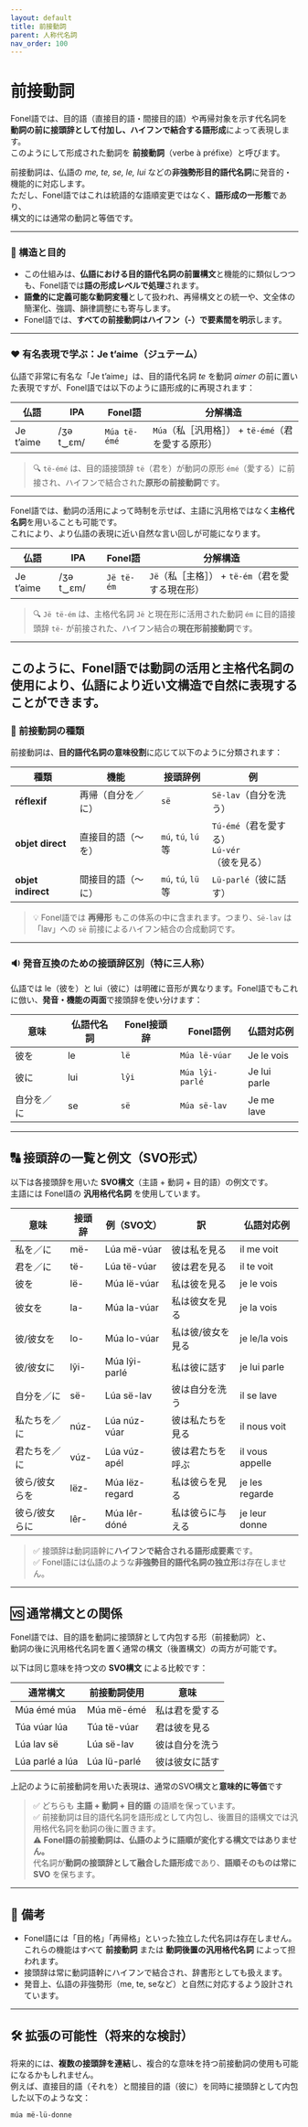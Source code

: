 ```yaml
---
layout: default
title: 前接動詞
parent: 人称代名詞
nav_order: 100
---
```


# 前接動詞

Fonel語では、目的語（直接目的語・間接目的語）や再帰対象を示す代名詞を  
**動詞の前に接頭辞として付加し、ハイフンで結合する語形成**によって表現します。  
このようにして形成された動詞を **前接動詞**（verbe à préfixe）と呼びます。

前接動詞は、仏語の *me, te, se, le, lui* などの**非強勢形目的語代名詞**に発音的・機能的に対応します。  
ただし、Fonel語ではこれは統語的な語順変更ではなく、**語形成の一形態**であり、  
構文的には通常の動詞と等価です。

---

### 🔹 構造と目的

- この仕組みは、**仏語における目的語代名詞の前置構文**と機能的に類似しつつも、Fonel語では**語の形成レベルで処理**されます。
- **語彙的に定義可能な動詞変種**として扱われ、再帰構文との統一や、文全体の簡潔化、強調、韻律調整にも寄与します。
- Fonel語では、**すべての前接動詞はハイフン（-）で要素間を明示**します。

---

### ❤️ 有名表現で学ぶ：**Je t’aime（ジュテーム）**

仏語で非常に有名な「Je t’aime」は、目的語代名詞 *te* を動詞 *aimer* の前に置いた表現ですが、Fonel語では以下のように語形成的に再現されます：

| 仏語       | IPA              | Fonel語           | 分解構造                                               |
|------------|------------------|-------------------|--------------------------------------------------------|
| Je t’aime | /ʒə t‿ɛm/        | `Múa të-émé`      | `Múa`（私［汎用格］） + `të-émé`（君を愛する原形）     |

> 🔍 `të-émé` は、目的語接頭辞 `të`（君を）が動詞の原形 `émé`（愛する）に前接され、ハイフンで結合された**原形の前接動詞**です。  

---

Fonel語では、動詞の活用によって時制を示せば、主語に汎用格ではなく**主格代名詞**を用いることも可能です。  
これにより、より仏語の表現に近い自然な言い回しが可能になります。  

| 仏語       | IPA              | Fonel語           | 分解構造                                         |
|------------|------------------|-------------------|--------------------------------------------------|
| Je t’aime | /ʒə t‿ɛm/        | `Jë të-ém`        | `Jë`（私［主格］） + `të-ém`（君を愛する現在形） |

> 🔍 `Jë të-ém` は、主格代名詞 `Jë` と現在形に活用された動詞 `ém` に目的語接頭辞 `të-` が前接された、ハイフン結合の**現在形前接動詞**です。  

---

このように、Fonel語では動詞の活用と主格代名詞の使用により、仏語により近い文構造で自然に表現することができます。
---

### 🧱 前接動詞の種類

前接動詞は、**目的語代名詞の意味役割**に応じて以下のように分類されます：

| 種類                | 機能                   | 接頭辞例           | 例                                            |
|---------------------|------------------------|--------------------|-----------------------------------------------|
| **réflexif**        | 再帰（自分を／に）     | `së`               | `Së-lav`（自分を洗う）                        |
| **objet direct**    | 直接目的語（〜を）     | `mú`, `tú`, `lú`等 | `Tú-émé`（君を愛する）<br>`Lú-vér`（彼を見る）|
| **objet indirect**  | 間接目的語（〜に）     | `mú`, `tú`, `lü`等 | `Lü-parlé`（彼に話す）                        |

> 💡 Fonel語では **再帰形** もこの体系の中に含まれます。つまり、`Së-lav` は「lav」への `së` 前接によるハイフン結合の合成動詞です。


---
### 🔉 発音互換のための接頭辞区別（特に三人称）

仏語では le（彼を）と lui（彼に）は明確に音形が異なります。Fonel語でもこれに倣い、**発音・機能の両面**で接頭辞を使い分けます：

| 意味         | 仏語代名詞  | Fonel接頭辞   | Fonel語例        | 仏語対応例         |
|--------------|-------------|---------------|------------------|--------------------|
| 彼を         | le          | `lë`          | `Múa lë-vúar`    | Je le vois         |
| 彼に         | lui         | `lŷi`         | `Múa lŷi-parlé`  | Je lui parle       |
| 自分を／に   | se          | `së`          | `Múa së-lav`     | Je me lave         |

---

## 🔠 接頭辞の一覧と例文（SVO形式）

以下は各接頭辞を用いた **SVO構文**（主語 + 動詞 + 目的語）の例文です。  
主語には Fonel語の **汎用格代名詞** を使用しています。

| 意味           | 接頭辞 | 例（SVO文）            | 訳                       | 仏語対応例           |
|----------------|--------|------------------------|--------------------------|----------------------|
| 私を／に       | më-    | Lúa më-vúar            | 彼は私を見る             | il me voit           |
| 君を／に       | të-    | Lúa të-vúar            | 彼は君を見る             | il te voit           |
| 彼を           | lë-    | Múa lë-vúar            | 私は彼を見る             | je le vois           |
| 彼女を         | la-    | Múa la-vúar            | 私は彼女を見る           | je la vois           |
| 彼/彼女を      | lo-    | Múa lo-vúar            | 私は彼/彼女を見る        | je le/la vois        |
| 彼/彼女に      | lŷi-   | Múa lŷi-parlé          | 私は彼に話す             | je lui parle         |
| 自分を／に     | së-    | Lúa së-lav             | 彼は自分を洗う           | il se lave           |
| 私たちを／に   | núz-   | Lúa núz-vúar           | 彼は私たちを見る         | il nous voit         |
| 君たちを／に   | vúz-   | Lúa vúz-apél           | 彼は君たちを呼ぶ         | il vous appelle      |
| 彼ら/彼女らを  | lëz-   | Múa lëz-regard         | 私は彼らを見る           | je les regarde       |
| 彼ら/彼女らに  | lêr-   | Múa lêr-dóné           | 私は彼らに与える         | je leur donne        |




> ✅ 接頭辞は動詞語幹に**ハイフンで結合される語形成要素**です。  
> ✅ Fonel語には仏語のような**非強勢目的語代名詞の独立形**は存在しません。

---

## 🆚 通常構文との関係

Fonel語では、目的語を動詞に接頭辞として内包する形（前接動詞）と、  
動詞の後に汎用格代名詞を置く通常の構文（後置構文）の両方が可能です。

以下は同じ意味を持つ文の **SVO構文** による比較です：

| 通常構文         | 前接動詞使用       | 意味             |
|------------------|--------------------|------------------|
| Múa émé múa      | Múa më-émé         | 私は君を愛する   |
| Túa vúar lúa     | Túa të-vúar        | 君は彼を見る     |
| Lúa lav së       | Lúa së-lav         | 彼は自分を洗う   |
| Lúa parlé a lúa  | Lúa lü-parlé       | 彼は彼女に話す   |


上記のように前接動詞を用いた表現は、通常のSVO構文と**意味的に等価**です


> ✅ どちらも **主語 + 動詞 + 目的語** の語順を保っています。  
> ✅ 前接動詞は目的語代名詞を語形成として内包し、後置目的語構文では汎用格代名詞を動詞の後に置きます。  
> ⚠️ **Fonel語の前接動詞は、仏語のように語順が変化する構文ではありません。**  
> 代名詞が**動詞の接頭辞として融合した語形成**であり、**語順そのものは常に SVO** を保ちます。

---

## 📘 備考

- Fonel語には「目的格」「再帰格」といった独立した代名詞は存在しません。  
  これらの機能はすべて **前接動詞** または **動詞後置の汎用格代名詞** によって担われます。
- 接頭辞は常に動詞語幹にハイフンで結合され、辞書形としても扱えます。
- 発音上、仏語の非強勢形（me, te, seなど）と自然に対応するよう設計されています。

---

## 🛠 拡張の可能性（将来的な検討）

将来的には、**複数の接頭辞を連結**し、複合的な意味を持つ前接動詞の使用も可能になるかもしれません。  
例えば、直接目的語（それを）と間接目的語（彼に）を同時に接頭辞として内包した以下のような文：

```fonel
múa më-lü-donne
